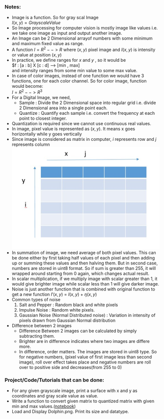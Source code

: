 ### Notes:
- Image is a function. So for gray scal Image    
 $I(x,y) = GrayscaleValue$
- So Image processing for computer vision is mostly image like values i.e. we take one image as input and output another image.
- An Image can be 2 Dimensional arrayof numbers with some minimum and maximum fixed value as range.
- A function $I = R^2 --> R$ where $(x , y)$ pixel image and $I(x , y)$ is intensity or value at position $(x, y )$
- In practice, we define ranges for $x$ and $y$ , so it would be   
       $f : [a : b] X [c : d] --> [min , max]   
	and intensity ranges from some min value to some max value.
- In case of color images, instead of one function we would have 3 functions, one for each color channel. So for color image, function would become:  
  $I = R^2 --> R^3$
- For a Digital Image, we need,  
	- Sample : Divide the 2 Dimensional space into regular grid i.e. divide 2 Dimensional area into a single point each.
	- Quantize : Quantify each sample i.e. convert the frequency at each point to closest integer.
- Quantization is required since we cannot use continuous real values.
- In image, pixel value is represented as $(x , y)$. It means x goes horizontally while y goes vertically      
- Since image is considered as matrix in computer, $i$ represents row and $j$ represents column 
![image_details](picture1.jpg)
- In summation of image, we need average of both pixel values. This can be done either by first taking half values of each pixel and then adding up or summing these values and then halving them. But in second case, numbers are stored in uint8  format. So if sum is greater than 255,  it will wrapped around starting from 0 again, which changes actual result.
- In scalar multiplication, if we multiply image with scalar greater than 1, it would give brighter image while scalar less than 1 will give darker image.
- Noise is just another function that is combined with original function to get a new function
		$I'(x,y)$ = $I(x,y)$ + $ŋ(x,y)$
- Common types of noise
	1. Salt and Pepper : Random black and white pixels
	2. Impulse Noise : Random white pixels.
	3. Gaussian Noise (Normal Distributed noise) : Variation in intensity of pixels drawn from Gaussian Normal distribution
- Difference between 2 images
	- Difference Between 2 images can be calculated by simply subtracting them.
	- Brighter are in difference indicates where two images are differe more.
	- In difference, order matters. The images are stored in uint8 type. So for negative numbers, (pixel value of first image less than second image), roll over effect takes place and negative numbers are roll over to positive side and decreases(from 255 to 0)

### Project/Code/Tutorials that can be done:
- For any given grayscale image, print a surface with x and y as coordinates and gray scale value as value.
- Write a function to convert given matrix to quantized matrix with given min and max values.([notebook](2A_L1_Image_As_Function.ipynb))
- Load and Display Dolphin.png. Print its size and datatype.
